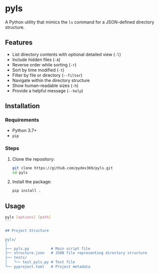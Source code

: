 # pyls
A Python utility that mimics the `ls` command for a JSON-defined directory structure.

## Features

- List directory contents with optional detailed view (`-l`)
- Include hidden files (`-A`)
- Reverse order while sorting (`-r`)
- Sort by time modified (`-t`)
- Filter by file or directory (`--filter`)
- Navigate within the directory structure
- Show human-readable sizes (`-h`)
- Provide a helpful message (`--help`)


## Installation

### Requirements

- Python 3.7+
- `pip`

### Steps

1. Clone the repository:

    ```bash
    git clone https://github.com/pydev369/pyls.git
    cd pyls
    ```

2. Install the package:

    ```bash
    pip install .
    ```

## Usage

```bash
pyls [options] [path]
'``

## Project Structure

pyls/
│
├── pyls.py          # Main script file
├── structure.json   # JSON file representing directory structure
├── tests/
│   └── test_pyls.py # Test file
└── pyproject.toml   # Project metadata
